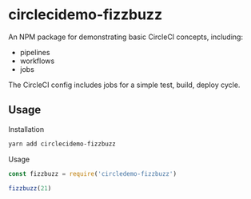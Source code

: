 # circlecidemo-fizzbuzz

An NPM package for demonstrating basic CircleCI concepts, including:
- pipelines
- workflows
- jobs

The CircleCI config includes jobs for a simple test, build, deploy cycle.

## Usage

Installation
```sh
yarn add circlecidemo-fizzbuzz
```

Usage
```js
const fizzbuzz = require('circledemo-fizzbuzz')

fizzbuzz(21)
```
